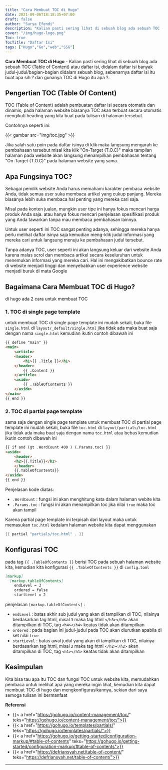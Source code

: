 ```yaml
---
title: "Cara Membuat TOC di Hugo"
date: 2021-09-06T18:18:35+07:00
draft: false
author: "Surya Efendi"
description: "Kalian pasti sering lihat di sebuah blog ada sebuah TOC (Table of Content) atau daftar isi, sebenarnya daftar isi itu buat apa sih ? dan gunanya TOC di blog itu apa sih ?"
cover: "/img/hugo-logo.png"
Toc: true
TocTitle: "Daftar Isi"
tags: ["Hugo","Go","web","SSG"]
---
```


**Cara Membuat TOC di Hugo** - Kalian pasti sering lihat di sebuah blog ada sebuah TOC (Table of Content) atau daftar isi, didalam daftar isi banyak judul-judul/bagian-bagian didalam sebuah blog, sebenarnya daftar isi itu buat apa sih ? dan gunanya TOC di Hugo itu apa ?.

## Pengertian TOC (Table Of Content)

TOC (Table of Content) adalah pembuatan daftar isi secara otomatis dan dinamis, pada halaman website biasanya TOC akan terbuat secara otomatis mengikuti heading yang kita buat pada tulisan di halaman tersebut.

Contohnya seperti ini:

{{< gambar src="img/toc.jpg" >}}

Jika salah satu poin pada daftar isinya di klik maka langsung mengarah ke pembahasan tersebut misal kita klik "On-Target (T.O.C)" maka tampilan halaman pada website akan langsung menampilkan pembahasan tentang "On-Target (T.O.C)" pada halaman website yang sama.

## Apa Fungsinya TOC?

Sebagai pemilik website Anda harus memahami karakter pembaca website Anda, tidak semua user suka membaca artikel yang cukup panjang. Mereka biasanya lebih suka membaca hal penting yang mereka cari saja.

Misal pada konten jualan, mungkin user tipe ini hanya fokus mencari harga produk Anda saja. atau hanya fokus mencari penjelasan spesifikasi produk yang Anda tawarkan tanpa mau membaca pembahasan lainnya.

Untuk user seperti ini TOC sangat penting adanya, sehingga mereka hanya perlu melihat daftar isinya saja kemudian meng-klik judul informasi yang mereka cari untuk langsung menuju ke pembahasan judul tersebut.

Tanpa adanya TOC, user seperti ini akan langsung keluar dari website Anda karena malas scrol dan membaca artikel secara keseluruhan untuk menemukan informasi yang mereka cari. Hal ini mengakibatkan bounce rate di website menjadi tinggi dan menyebabkan user experience website menjadi buruk di mata Google

## Bagaimana Cara Membuat TOC di Hugo?

di hugo ada 2 cara untuk membuat TOC

### 1. TOC di single page template

untuk membuat TOC di single page template ini mudah sekali, buka file `single.html` di `layout/_default/single.html` jika tidak ada maka buat saja dengan nama `single.html` kemudian ikutin contoh dibawah ini

```html
{{ define "main" }}
<main>
    <article>
    <header>
        <h1>{{ .Title }}</h1>
    </header>
        {{ .Content }}
    </article>
    <aside>
        {{ .TableOfContents }}
    </aside>
</main>
{{ end }}
```

### 2. TOC di partial page template

sama saja dengan single page template untuk membuat TOC di partial page template ini mudah sekali, buka file `toc.html` di `layout/partials/toc.html` jika tidak ada maka buat saja dengan nama `toc.html` atau bebas kemudian ikutin contoh dibawah ini

```html
{{ if and (gt .WordCount 400 ) (.Params.toc) }}
<aside>
    <header>
    <h2>{{.Title}}</h2>
    </header>
    {{.TableOfContents}}
</aside>
{{ end }}

```

Penjelasan kode diatas:

- `.WordCount` : fungsi ini akan menghitung kata dalam halaman webite kita
- `.Params.toc` : fungsi ini akan menampilkan toc jika nilai `true` maka toc akan tampil

Karena partial page template ini terpisah dari layout maka untuk memasukan `toc.html` kedalam halaman website kita dapat menggunakan

```go
{{ partial "partials/toc.html" . }}
```

## Konfigurasi TOC

pada tag `{{ .TableOfContents }}` berisi TOC pada sebuah halaman website kita, kemudian kita konfigurasi `{{ .TableOfContents }}` di `config.toml`

```md
[markup]
  [markup.tableOfContents]
    endLevel = 3
    ordered = false
    startLevel = 2
```

penjelasan `[markup.tableOfContents]` :

- `endLevel` : batas akhir sub judul yang akan di tampilkan di TOC, nilainya berdasarkan tag html, misal `3` maka tag html `</h3></h3>` akan ditampilkan di TOC, tag `<h4></h4>` keatas tidak akan ditampilkan
- `ordered` : pada bagian ini judul-judul pada TOC akan diurutkan apabila di set nilai `true`
- `startLevel` : batas awal judul yang akan di tampilkan di TOC, nilainya berdasarkan tag html, misal `2` maka tag html `</h2></h2>` akan ditampilkan di TOC, tag `<h1></h1>` keatas tidak akan ditampilkan

## Kesimpulan

Kita bisa tau apa itu TOC dan fungsi TOC untuk website kita, memudahkan pembaca untuk melihat apa yang mereka ingin lihat, kemudian kita dapat membuat TOC di hugo dan mengkonfigurasikannya, sekian dari saya semoga tulisan ini bermanfaat

**Referensi**

- {{< a href="https://gohugo.io/content-management/toc/" teks="https://gohugo.io/content-management/toc/">}}
- {{< a href="https://gohugo.io/templates/partials/" teks="https://gohugo.io/templates/partials/">}}
- {{< a href="https://gohugo.io/getting-started/configuration-markup/#table-of-contents" teks="https://gohugo.io/getting-started/configuration-markup/#table-of-contents">}}
- {{< a href="https://defriansyah.net/table-of-content/" teks="https://defriansyah.net/table-of-content/">}}

---
